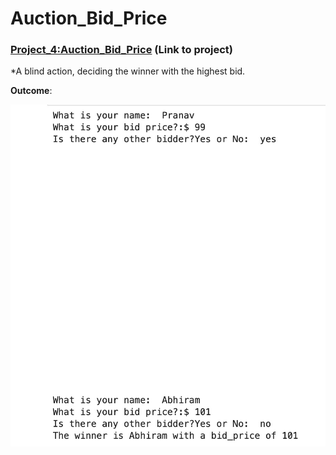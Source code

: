 # Auction_Bid_Price

### [Project_4:Auction_Bid_Price](https://github.com/PRANAVKUMAR183/Auction_Bid_Price) (Link to project)

*A blind action, deciding the winner with the highest bid.


**Outcome**:

![](Auction.jpeg)

